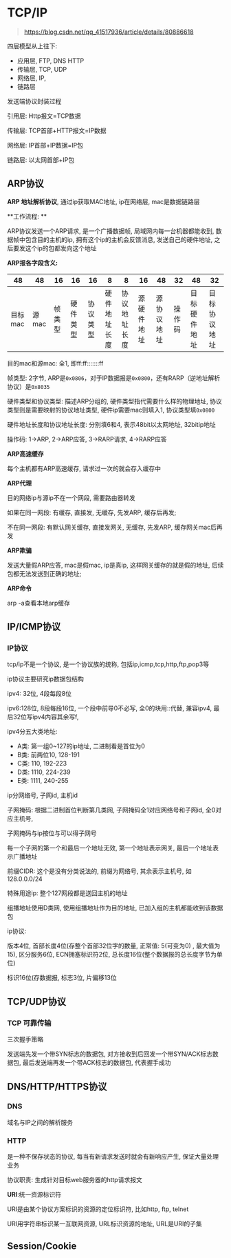 # TCP/IP

> https://blog.csdn.net/qq_41517936/article/details/80886618

四层模型从上往下:

- 应用层, FTP, DNS HTTP
- 传输层, TCP, UDP
- 网络层, IP, 
- 链路层

发送端协议封装过程

引用层: Http报文=TCP数据

传输层: TCP首部+HTTP报文=IP数据

网络层: IP首部+IP数据=IP包

链路层: 以太网首部+IP包

## ARP协议

**ARP 地址解析协议**, 通过ip获取MAC地址, ip在网络层, mac是数据链路层

**工作流程: **

ARP协议发送一个ARP请求, 是一个广播数据帧, 局域网内每一台机器都能收到, 数据帧中包含目的主机的ip, 拥有这个ip的主机会反馈消息, 发送自己的硬件地址, 之后要发这个ip的包都发向这个地址

**ARP报各字段含义:**

| 48      | 48    | 16     | 16       | 16       | 8            | 8            | 16         | 48         | 32     | 48           | 32           |
| ------- | ----- | ------ | -------- | -------- | ------------ | ------------ | ---------- | ---------- | ------ | ------------ | ------------ |
| 目标mac | 源mac | 帧类型 | 硬件类型 | 协议类型 | 硬件地址长度 | 协议地址长度 | 源硬件地址 | 源协议地址 | 操作码 | 目标硬件地址 | 目标协议地址 |

目的mac和源mac: 全1, 即ff:ff:::::::ff

帧类型: 2字节, ARP是`0x0806`，对于IP数据报是`0x0800`，还有RARP（逆地址解析协议）是`0x8035`

硬件类型和协议类型: 描述ARP分组的, 硬件类型指代需要什么样的物理地址, 协议类型则是需要映射的协议地址类型, 硬件ip需要mac则填入1, 协议类型填`0x0800`

硬件地址长度和协议地址长度: 分别填6和4, 表示48bit以太网地址, 32bitip地址

操作码: 1->ARP, 2->ARP应答, 3->RARP请求, 4->RARP应答

**ARP高速缓存**

每个主机都有ARP高速缓存, 请求过一次的就会存入缓存中

**ARP代理**

目的网络ip与源ip不在一个网段, 需要路由器转发

如果在同一网段: 有缓存, 直接发, 无缓存, 先发ARP, 缓存后再发;

不在同一网段: 有默认网关缓存, 直接发网关, 无缓存, 先发ARP, 缓存网关mac后再发

**ARP欺骗**

发送大量假ARP应答, mac是假mac, ip是真ip, 这样网关缓存的就是假的地址, 后续包都无法发送到正确的地址;

**ARP命令**

arp -a查看本地arp缓存

## IP/ICMP协议

### IP协议

tcp/ip不是一个协议, 是一个协议族的统称, 包括ip,icmp,tcp,http,ftp,pop3等

ip协议主要研究ip数据包结构

ipv4: 32位, 4段每段8位

ipv6:128位, 8段每段16位, 一个段中前导0不必写, 全0的块用::代替, 兼容ipv4, 最后32位写ipv4内容其余写f, 

ipv4分五大类地址: 

- A类: 第一组0~127的ip地址, 二进制看是首位为0
- B类: 前两位10, 128-191
- C类: 110, 192-223
- D类: 1110, 224-239
- E类: 1111, 240-255

ip分网络号, 子网id, 主机id

子网掩码: 根据二进制首位判断第几类网, 子网掩码全1对应网络号和子网id, 全0对应主机号, 

子网掩码与ip按位与可以得子网号

每一个子网的第一个和最后一个地址无效, 第一个地址表示网关, 最后一个地址表示广播地址

前缀CIDR: 这个是没有分类说法的, 前缀为网络号, 其余表示主机号, 如128.0.0.0/24

特殊用途ip: 整个127网段都是送回主机的地址

组播地址使用D类网, 使用组播地址作为目的地址, 已加入组的主机都能收到该数据包

ip协议:

版本4位, 首部长度4位(存整个首部32位字的数量, 正常值: 5(可变为0) , 最大值为15), 区分服务6位, ECN拥塞标识符2位, 总长度16位(整个数据报的总长度字节为单位)

标识16位(存数据报, 标志3位, 片偏移13位

## TCP/UDP协议

### TCP 可靠传输

三次握手策略

发送端先发一个带SYN标志的数据包, 对方接收到后回发一个带SYN/ACK标志数据包, 最后发送端再发一个带ACK标志的数据包, 代表握手成功









## DNS/HTTP/HTTPS协议

### DNS 

域名与IP之间的解析服务

### HTTP

是一种不保存状态的协议, 每当有新请求发送时就会有新响应产生, 保证大量处理业务

协议职责: 生成针对目标web服务器的http请求报文



**URI**:统一资源标识符

URI是由某个协议方案标识的资源的定位标识符, 比如http, ftp, telnet

URI用字符串标识某一互联网资源, URL标识资源的地址, URL是URI的子集

## Session/Cookie

